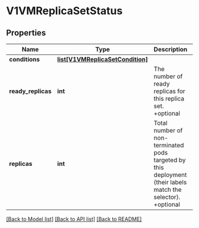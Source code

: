 # V1VMReplicaSetStatus

## Properties
Name | Type | Description | Notes
------------ | ------------- | ------------- | -------------
**conditions** | [**list[V1VMReplicaSetCondition]**](V1VMReplicaSetCondition.md) |  | 
**ready_replicas** | **int** | The number of ready replicas for this replica set. +optional | [optional] 
**replicas** | **int** | Total number of non-terminated pods targeted by this deployment (their labels match the selector). +optional | [optional] 

[[Back to Model list]](../README.md#documentation-for-models) [[Back to API list]](../README.md#documentation-for-api-endpoints) [[Back to README]](../README.md)


